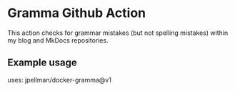 # Gramma Github Action

This action checks for grammar mistakes (but not spelling mistakes) within my blog and MkDocs repositories.

## Example usage

uses: jpellman/docker-gramma@v1
